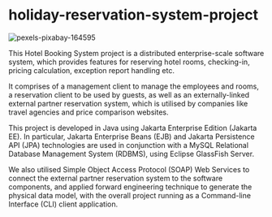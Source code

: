 # holiday-reservation-system-project

![pexels-pixabay-164595](https://user-images.githubusercontent.com/65401176/181074521-1ac60f57-654a-4c17-9e5a-1b24cbee2a28.jpg)

This Hotel Booking System project is a distributed enterprise-scale software system, which provides features for reserving hotel rooms, checking-in, pricing calculation, exception report handling etc.

It comprises of a management client to manage the employees and rooms, a reservation client to be used by guests, as well as an externally-linked external partner reservation system, which is utilised by companies like travel agencies and price comparison websites.

This project is developed in Java using Jakarta Enterprise Edition (Jakarta EE). 
In particular, Jakarta Enterprise Beans (EJB) and Jakarta Persistence API (JPA) technologies are used in conjunction with a MySQL Relational Database Management System (RDBMS), using Eclipse GlassFish Server. 

We also utilised Simple Object Access Protocol (SOAP) Web Services to connect the external partner reservation system to the software components, and applied forward engineering technique to generate the physical data model, with the overall project running as a Command-line Interface (CLI) client application.
